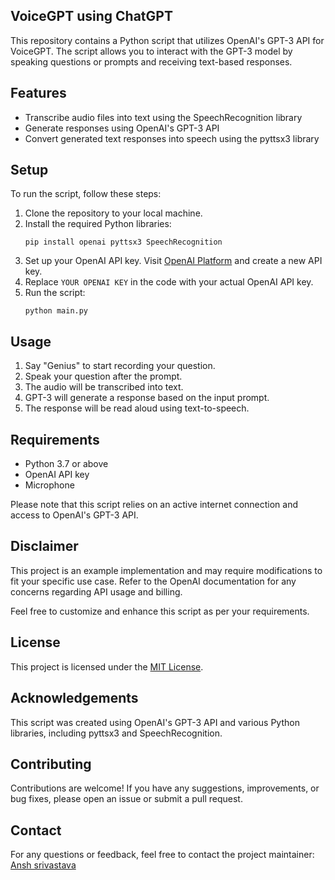 ## VoiceGPT using ChatGPT

This repository contains a Python script that utilizes OpenAI's GPT-3 API for VoiceGPT. The script allows you to interact with the GPT-3 model by speaking questions or prompts and receiving text-based responses.

## Features

- Transcribe audio files into text using the SpeechRecognition library
- Generate responses using OpenAI's GPT-3 API
- Convert generated text responses into speech using the pyttsx3 library

## Setup

To run the script, follow these steps:

1. Clone the repository to your local machine.
2. Install the required Python libraries:
   ```
   pip install openai pyttsx3 SpeechRecognition
   ```
3. Set up your OpenAI API key. Visit [OpenAI Platform](https://platform.openai.com) and create a new API key.
4. Replace `YOUR OPENAI KEY` in the code with your actual OpenAI API key.
5. Run the script:
   ```
   python main.py
   ```

## Usage

1. Say "Genius" to start recording your question.
2. Speak your question after the prompt.
3. The audio will be transcribed into text.
4. GPT-3 will generate a response based on the input prompt.
5. The response will be read aloud using text-to-speech.

## Requirements

- Python 3.7 or above
- OpenAI API key
- Microphone

Please note that this script relies on an active internet connection and access to OpenAI's GPT-3 API.

## Disclaimer

This project is an example implementation and may require modifications to fit your specific use case. Refer to the OpenAI documentation for any concerns regarding API usage and billing.

Feel free to customize and enhance this script as per your requirements.

## License

This project is licensed under the [MIT License](LICENSE).

## Acknowledgements

This script was created using OpenAI's GPT-3 API and various Python libraries, including pyttsx3 and SpeechRecognition.

## Contributing

Contributions are welcome! If you have any suggestions, improvements, or bug fixes, please open an issue or submit a pull request.

## Contact

For any questions or feedback, feel free to contact the project maintainer: [Ansh srivastava](mailto:ansh.srivastava0987@gmail.com)
